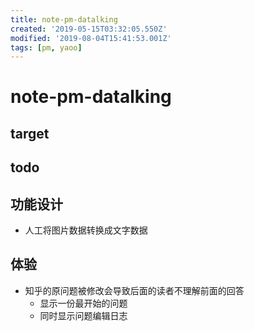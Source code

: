 ```yaml
---
title: note-pm-datalking
created: '2019-05-15T03:32:05.550Z'
modified: '2019-08-04T15:41:53.001Z'
tags: [pm, yaoo]
---
```


# note-pm-datalking

## target

## todo

## 功能设计
- 人工将图片数据转换成文字数据


## 体验
- 知乎的原问题被修改会导致后面的读者不理解前面的回答
    - 显示一份最开始的问题
    - 同时显示问题编辑日志


